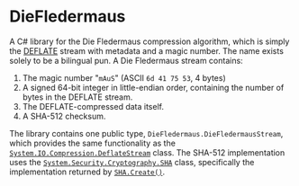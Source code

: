 ﻿DieFledermaus
=============

A C# library for the Die Fledermaus compression algorithm, which is simply the [DEFLATE](http://en.wikipedia.org/wiki/DEFLATE) stream with metadata and a magic number. The name exists solely to be a bilingual pun. A Die Fledermaus stream contains:

1. The magic number "`mAuS`" (ASCII `6d 41 75 53`, 4 bytes)
2. A signed 64-bit integer in little-endian order, containing the number of bytes in the DEFLATE stream.
3. The DEFLATE-compressed data itself.
4. A SHA-512 checksum.

The library contains one public type, `DieFledermaus.DieFledermausStream`, which provides the same functionality as the [`System.IO.Compression.DeflateStream`](https://msdn.microsoft.com/en-us/library/system.io.compression.deflatestream.aspx) class. The SHA-512 implementation uses the [`System.Security.Cryptography.SHA`](https://msdn.microsoft.com/en-us/library/system.security.cryptography.sha512.aspx) class, specifically the implementation returned by [`SHA.Create()`](https://msdn.microsoft.com/en-us/library/hydyw22a.aspx).
